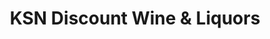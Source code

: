 ---
title: "KSN Discount Wine & Liquors"
url: /hewlett/ksn-discount-wine-and-liquors/
shop: alcohol
---